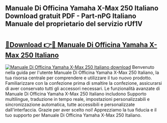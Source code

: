 ## Manuale Di Officina Yamaha X-Max 250 Italiano Download gratuit PDF - Part-nPG Italiano Manuale del proprietario del servizio rUf1V

# <h2><a href="http://df9my4w.blite.top/?on=Manuale+Di+Officina+Yamaha+X-Max+250+Italiano">🔗Download 👉🔴 Manuale Di Officina Yamaha X-Max 250 Italiano</a></h2>

[![Manuale Di Officina Yamaha X-Max 250 Italiano download](https://i.imgur.com/lujVjoI.png)](http://df9my4w.blite.top/?on=Manuale+Di+Officina+Yamaha+X-Max+250+Italiano)
Benvenuto nella guida per l'utente Manuale Di Officina Yamaha X-Max 250 Italiano, la tua risorsa centrale per comprendere e utilizzare il tuo nuovo prodotto. Familiarizzare con la confezione prima di smaltire la confezione, assicurarsi di aver conservato tutti gli accessori necessari. Le funzionalità avanzate di Manuale Di Officina Yamaha X-Max 250 Italiano includono Supporto multilingue, traduzione in tempo reale, impostazioni personalizzabili e sincronizzazione automatica, tutte accessibili e personalizzate dall'interfaccia. Grazie per aver scelto noi! Apprezziamo la tua fiducia e il tuo supporto per Manuale Di Officina Yamaha X-Max 250 Italiano.
